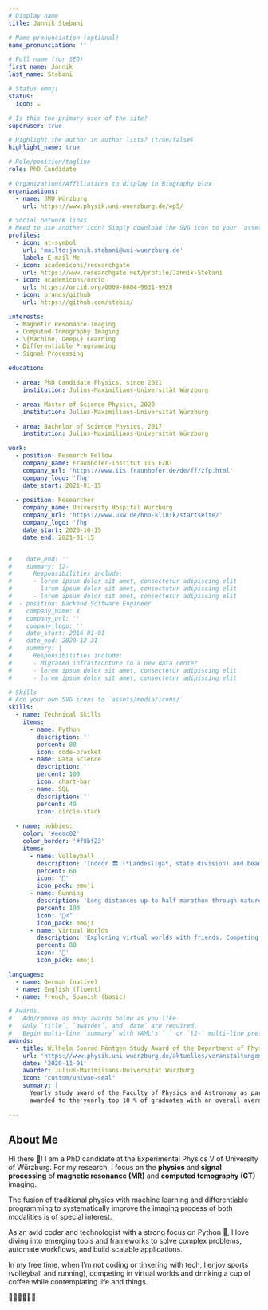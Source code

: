 ```yaml
---
# Display name
title: Jannik Stebani

# Name pronunciation (optional)
name_pronunciation: ''

# Full name (for SEO)
first_name: Jannik
last_name: Stebani

# Status emoji
status:
  icon: ☕️

# Is this the primary user of the site?
superuser: true

# Highlight the author in author lists? (true/false)
highlight_name: true

# Role/position/tagline
role: PhD Candidate

# Organizations/Affiliations to display in Biography blox
organizations:
  - name: JMU Würzburg
    url: https://www.physik.uni-wuerzburg.de/ep5/

# Social network links
# Need to use another icon? Simply download the SVG icon to your `assets/media/icons/` folder.
profiles:
  - icon: at-symbol
    url: 'mailto:jannik.stebani@uni-wuerzburg.de'
    label: E-mail Me
  - icon: academicons/researchgate
    url: https://www.researchgate.net/profile/Jannik-Stebani
  - icon: academicons/orcid
    url: https://orcid.org/0009-0004-9631-9928
  - icon: brands/github
    url: https://github.com/stebix/

interests:
  - Magnetic Resonance Imaging
  - Computed Tomography Imaging 
  - \{Machine, Deep\} Learning
  - Differentiable Programming
  - Signal Processing

education:

  - area: PhD Candidate Physics, since 2021
    institution: Julius-Maximilians-Universität Würzburg

  - area: Master of Science Physics, 2020
    institution: Julius-Maximilians-Universität Würzburg

  - area: Bachelor of Science Physics, 2017
    institution: Julius-Maximilians-Universität Würzburg

work:
  - position: Research Fellow
    company_name: Fraunhofer-Institut IIS EZRT
    company_url: 'https://www.iis.fraunhofer.de/de/ff/zfp.html'
    company_logo: 'fhg'
    date_start: 2021-01-15
    
  - position: Researcher
    company_name: University Hospital Würzburg
    company_url: 'https://www.ukw.de/hno-klinik/startseite/'
    company_logo: 'fhg'
    date_start: 2020-10-15
    date_end: 2021-01-15


#    date_end: ''
#    summary: |2-
#      Responsibilities include:
#      - lorem ipsum dolor sit amet, consectetur adipiscing elit
#      - lorem ipsum dolor sit amet, consectetur adipiscing elit
#      - lorem ipsum dolor sit amet, consectetur adipiscing elit
#  - position: Backend Software Engineer
#    company_name: X
#    company_url: ''
#    company_logo: ''
#    date_start: 2016-01-01
#    date_end: 2020-12-31
#    summary: |
#      Responsibilities include:
#      - Migrated infrastructure to a new data center
#      - lorem ipsum dolor sit amet, consectetur adipiscing elit
#      - lorem ipsum dolor sit amet, consectetur adipiscing elit

# Skills
# Add your own SVG icons to `assets/media/icons/`
skills:
  - name: Technical Skills
    items:
      - name: Python
        description: ''
        percent: 80
        icon: code-bracket
      - name: Data Science
        description: ''
        percent: 100
        icon: chart-bar
      - name: SQL
        description: ''
        percent: 40
        icon: circle-stack
        
  - name: hobbies:
    color: '#eeac02'
    color_border: '#f0bf23'
    items:
      - name: Volleyball
        description: 'Indoor 🏛️ (*Landesliga*, state division) and beach 🏖️ (unranked) play.'
        percent: 60
        icon: '🏐'
        icon_pack: emoji
      - name: Running
        description: 'Long distances up to half marathon through nature.'
        percent: 100
        icon: '🏃‍♂️'
        icon_pack: emoji
      - name: Virtual Worlds
        description: 'Exploring virtual worlds with friends. Competing in multiplayer modes.'
        percent: 80
        icon: '👾'
        icon_pack: emoji

languages:
  - name: German (native)
  - name: English (fluent)
  - name: French, Spanish (basic)

# Awards.
#   Add/remove as many awards below as you like.
#   Only `title`, `awarder`, and `date` are required.
#   Begin multi-line `summary` with YAML's `|` or `|2-` multi-line prefix and indent 2 spaces below.
awards:
  - title: Wilhelm Conrad Röntgen Study Award of the Department of Physics
    url: 'https://www.physik.uni-wuerzburg.de/aktuelles/veranstaltungen-aus-der-physik/absolventen-absolventinnenfeier/preistraeger-preistraegerinnen-roentgen-studienpreis/'
    date: '2020-11-01'
    awarder: Julius-Maximilians-Universität Würzburg
    icon: "custom/uniwue-seal"
    summary: |
      Yearly study award of the Faculty of Physics and Astronomy as part of the Master of Science program. The prize is 
      awarded to the yearly top 10 % of graduates with an overall average grade of 1.0 (GPA 4.0/4.0).

---
```


## About Me

Hi there 👋! I am a PhD candidate at the Experimental Physics V of University of Würzburg. For my research, I focus on the
**physics** and **signal processing** of **magnetic resonance (MR)** and **computed tomography (CT)** imaging.

The fusion of traditional physics with machine learning and differentiable programming to systematically improve the imaging process of
both modalities is of special interest.

As an avid coder and technologist with a strong focus on Python 🐍, I love diving into emerging tools and frameworks
to solve complex problems, automate workflows, and build scalable applications.

In my free time, when I’m not coding or tinkering with tech, I enjoy sports (volleyball and running), competing in virtual worlds
and drinking a cup of coffee while contemplating life and things.

👨‍💻🏐🏃‍♂️👾